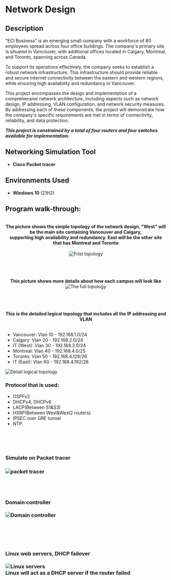 <h1>Network Design</h1>

<h2>Description</h2>
"ECI Business" is an emerging small company with a workforce of 80 employees spread across four office buildings. The company's primary site is situated in Vancouver, with additional offices located in Calgary, Montreal, and Toronto, spanning across Canada.

To support its operations effectively, the company seeks to establish a robust network infrastructure. This infrastructure should provide reliable and secure internet connectivity between the eastern and western regions, while ensuring high availability and redundancy in Vancouver.

This project encompasses the design and implementation of a comprehensive network architecture, including aspects such as network design, IP addressing, VLAN configuration, and network security measures. By addressing each of these components, the project will demonstrate how the company's specific requirements are met in terms of connectivity, reliability, and data protection.

***********This project is constrained by a total of four routers and four switches available for implementation.***********
<br />


<h2>Networking Simulation Tool</h2>

- <b>Cisco Packet tracer</b> 

<h2>Environments Used </h2>

- <b>Windows 10</b> (21H2)

<h2>Program walk-through:</h2>

<p align="center">
<br />
<b>The picture shows the simple topology of the network design, "West" will be the main site containing Vancouver and Calgary, <br/> 
supporting high availability and redundancy. East will be the other site that has Montreal and Toronto</b> <br/>
<br />
  
<img src="https://i.imgur.com/UoGBPdl.png" alt="Frist topology"/>
<br />
<br />
<br />
<br />
<br />
<b>This picture shows more details about how each campus will look like</b><br/>
<img src="https://i.imgur.com/gjMwo7q.png" alt="The full topology"/>
<br />
<br />
<br />
<br />
<br />
<b>This is the detailed logical topology that includes all the IP addressing and VLAN </b><br/>
<br />
<ul>
  <li>Vancouver: Vlan 10 - 192.168.1.0/24</li>
  <li>Calgary:   Vlan 20 - 192.168.2.0/24</li>
  <li>IT (West): Vlan 30 - 192.168.3.0/24</li>
  <li>Montreal:  Vlan 40 - 192.168.4.0/25</li>
  <li>Toronto:   Vlan 50 - 192.168.4.128/26</li>
  <li>IT (East): Vlan 60 - 192.168.4.192/28</li>
</ul>

<img src="https://i.imgur.com/9FReK4J.png" alt="Detail logical topology"/>
<br />
<h3>Protocol that is used:</h3>
<ul>
  <li>OSPFv2</li>
  <li>DHCPv4, DHCPv6</li>
  <li>LACP(Between S1&S3)</li>
  <li>HSRP(Between West&West2 routers)</li>
  <li>IPSEC over GRE tunnel</li>
  <li>NTP</li>
</ul>

<br />
<br />
<br />



<h3>Simulate on Packet tracer<h3>
<img src="https://i.imgur.com/fMDg6fK.png" alt="packet tracer"/>
<br />
<br />
<br />
<br />

<b>Domain controller<b/> <br/>
<br />
<img src="https://i.imgur.com/jAOR9br.png" alt="Domain controller"/>
<br />
<br />
<br />
<br />
<br />
<br />
<b>Linux web servers, DHCP failover</b><br/>
<br />
<img src="https://i.imgur.com/cEV4RiM.png" alt="Linux servers"/>
<br />
Linux will act as a DHCP server if the router failed<br />
<br />
<br />
<br />
<br />

<!--
Sanitization complete:  <br/>
<img src="https://i.imgur.com/K71yaM2.png" height="80%" width="80%" alt="Disk Sanitization Steps"/>
<br />
<br />
Observe the wiped disk:  <br/>
<img src="https://i.imgur.com/AeZkvFQ.png" height="80%" width="80%" alt="Disk Sanitization Steps"/>
</p>
-->

<!--
 ```diff
- text in red
+ text in green
! text in orange
# text in gray
@@ text in purple (and bold)@@
```
--!>
